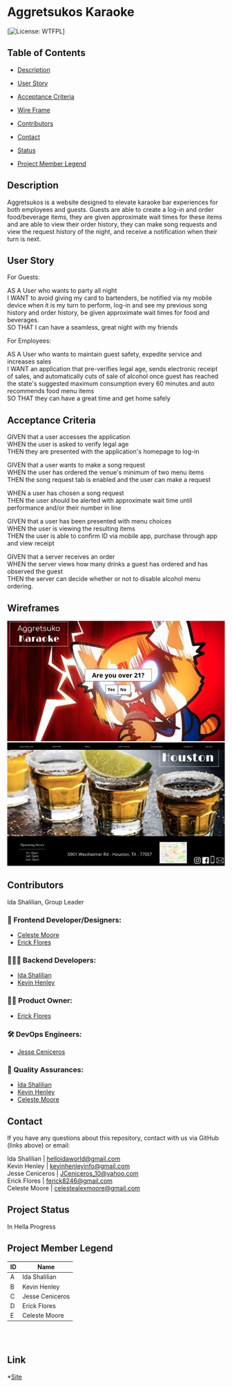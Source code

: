 # Aggretsukos Karaoke
  [![License: WTFPL](https://img.shields.io/badge/License-${license}.svg)]

  ## Table of Contents

  * [Description](#Description)

  * [User Story](#User)

  * [Acceptance Criteria](#Acceptance)

  * [Wire Frame](#Wireframe)

  * [Contributors](#Contributors)

  * [Contact](#Contact)

  * [Status](Status)

  * [Project Member Legend](#Legend)


  ## Description
Aggretsukos is a website designed to elevate karaoke bar experiences for both employees and guests. Guests are able to create a log-in and order food/beverage items, they are given approximate wait times for these items and are able to view their order history, they can make song requests and view the request history of the night, and receive a notification when their turn is next.


## User Story

For Guests:  

  AS A User who wants to party all night  
  I WANT to avoid giving my card to bartenders, be notified via my mobile device when it is my turn to perform, log-in and see my previous song history and order history, be given approximate wait times for food and beverages.  
  SO THAT I can have a seamless, great night with my friends  

For Employees:  

  AS A User who wants to maintain guest safety, expedite service and increases sales  
  I WANT an application that pre-verifies legal age, sends electronic receipt of sales, and automatically cuts of sale of alcohol once guest has reached the state's suggested maximum consumption every 60 minutes and auto recommends food menu items  
  SO THAT they can have a great time and get home safely  


## Acceptance Criteria

GIVEN that a user accesses the application  
WHEN the user is asked to verify legal age  
THEN they are presented with the application's homepage to log-in  

GIVEN that a user wants to make a song request  
WHEN the user has ordered the venue's minimum of two menu items  
THEN the song request tab is enabled and the user can make a request  

WHEN a user has chosen a song request  
THEN the user should be alerted with approximate wait time until performance and/or their number in line  

GIVEN that a user has been presented with menu choices  
WHEN the user is viewing the resulting items  
THEN the user is able to confirm ID via mobile app, purchase through app and view receipt  

GIVEN that a server receives an order  
WHEN the server views how many drinks a guest has ordered and has observed the guest  
THEN the server can decide whether or not to disable alcohol menu ordering.  


## Wireframes
![project wireframe](./assets/homescreen-proj2.png)  
![project wireframe2](./assets/userscreen-proj2.png)  

## Contributors

Ida Shalilian, Group Leader

### 🎨 Frontend Developer/Designers: 
* [Celeste Moore](https://github.com/celestealexmoore)
* [Erick Flores](https://github.com/ferick8246)
### 🧑🏽‍💻  Backend Developers: 
* [Ida Shalilian](https://github.com/corgimaman) 
* [Kevin Henley](https://github.com/KevinHenleyCode)
### 👨‍💼  Product Owner: 
* [Erick Flores](https://github.com/ferick8246)
### 🛠 DevOps Engineers: 
* [Jesse Ceniceros](https://github.com/Jesse2360)
### 🥸  Quality Assurances: 
* [Ida Shalilian](https://github.com/corgimaman) 
* [Kevin Henley](https://github.com/KevinHenleyCode)
* [Celeste Moore](https://github.com/celestealexmoore)

## Contact
If you have any questions about this repository, contact with us via GitHub (links above) or email:

Ida Shalilian | helloidaworld@gmail.com  
Kevin Henley | kevinhenleyinfo@gmail.com  
Jesse Ceniceros | JCeniceros_10@yahoo.com  
Erick Flores | ferick8246@gmail.com  
Celeste Moore | celestealexmoore@gmail.com  

## Project Status
In Hella Progress


## Project Member Legend
|ID  |Name  |
|---------|----|
|A     |Ida Shalilian|
|B     |Kevin Henley|
|C     |Jesse Ceniceros|
|D     |Erick Flores|
|E     |Celeste Moore|
</br>
</br>

## Link
*[Site](https://aggretsukos-bar.herokuapp.com/)
